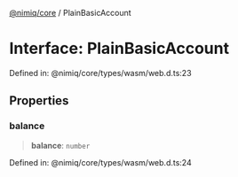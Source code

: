 [@nimiq/core](../globals.md) / PlainBasicAccount

# Interface: PlainBasicAccount

Defined in: @nimiq/core/types/wasm/web.d.ts:23

## Properties

### balance

> **balance**: `number`

Defined in: @nimiq/core/types/wasm/web.d.ts:24
